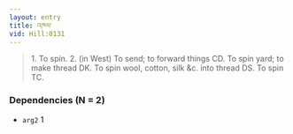 ```yaml
---
layout: entry
title: འཁལ་
vid: Hill:0131
---
```

> 1\. To spin\. 2\. (in West) To send; to forward things CD\. To spin yard; to make thread DK\. To spin wool, cotton, silk &c\. into thread DS\. To spin TC\.


### Dependencies (N = 2)
* `arg2` 1
